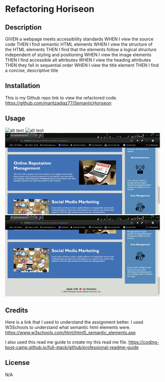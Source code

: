 # Refactoring Horiseon

## Description
GIVEN a webpage meets accessibility standards
WHEN I view the source code
THEN I find semantic HTML elements
WHEN I view the structure of the HTML elements
THEN I find that the elements follow a logical structure independent of styling and positioning
WHEN I view the image elements
THEN I find accessible alt attributes
WHEN I view the heading attributes
THEN they fall in sequential order
WHEN I view the title element
THEN I find a concise, descriptive title

## Installation

This is my Github repo link to view the refactored code.
https://github.com/maritzadiaz77/SemanticHoriseon


## Usage

![alt text](<assets/images/OptimizationHoriseon - Google Chrome 8_3_2024 10_07_30 PM.png>)
![alt text](<assets/images/OptimizationHoriseon - Google Chrome 8_3_2024 10_07_47 PM.png>)
![alt text](<assets/images/OptimizationHoriseon - Google Chrome 8_3_2024 10_08_00 PM.png>)
![alt text](<assets/images/OptimizationHoriseon - Google Chrome 8_3_2024 10_08_09 PM.png>)
## Credits

Here is a link that I used to understand the assignment better. I used W3Schools to understand what semantic html elements were.
https://www.w3schools.com/html/html5_semantic_elements.asp 

I also used this read me guide to create my this read me file.
https://coding-boot-camp.github.io/full-stack/github/professional-readme-guide

## License
N/A